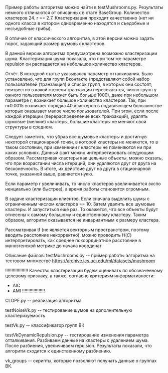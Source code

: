Пример работы алгоритма можно найти в testMushrooms.py. Результаты немного отличаются от описанных в стате BaseGroup.
Количество кластеров 24. r == 2.7. Кластеризация проходит качественно (нет ни одного класса в котором одновременно
находятся и съедобные и несъедобные грибы).

В отличие от классического алгоритма, в этой версии можно задать порог, задающий размер шумовых кластеров.

В данной версии алгоритма предусмотрена возможно кластеризации шума. Кластеризация шума показала, что при том же
параметре repulsion он распадается на небольшое количество кластеров.

Отчёт.
В исходной статье указывался параметр отталкивания. Было установлено, что для групп Вконтакте (представляют собой набор
пользователей (транзакция) и список групп, в которых они состоят; неизвестно в какой степени транзакции пересекаются,
число групп у ожного пользователя может быть больше 1000), даже при небольшом параметре r, возникает большое количество
 кластеров. Так, при r=0.0015 возникает порядка 40 кластеров в подавляющем большинстве которых оказывает малое число
пользователей. При этом, если после каждой итерации (перераспределение всех транзакций), удалять шумовые (мелкие)
кластеры, большие кластеры не меняют свой структуры в среднем.

Следует заметить, что убрав все шумовые кластеры и достигнув некоторой стационарной точки, в которой кластеры не
меняются, то в таком состоянии, при изменении r кластеры не поменяются ни при каких условиях. Данный факт можно интерпретировать
следующим образом. Рассматривая кластеры как цельные объекты, можно сказать, что при возрастании числа итераций, они
удаляются друг от друга на бесконечность. В итоге, их действие друг на друга в стационарной точке, указанной выше,
равняется нулю.

Если параметр r увеличивать, то число кластеров увеличивается экспо
ненциально (или быстрее), а время работы становится огромным.

В задаче кластеризации клиентов.
Если сначала выделить шумы с ограниченным числом кластеров == 10. Затем удалить все шумовые кластеры. И запуститься ещё раз.
То окажется, что все объекты будут отнесены к самому большому и единственному кластеру. Таким образом, алгоритм оказывается не инвариантным
к размеру кластера.

Рассматривая tf (не является векторным пространством, поэтому вводить расстояние некорректно), можно проводить $H(C)$ интерпретировать, как среднее покоординатное расстояние в манхэтенской метрике до начала координат.


Описание файлов:
testMushrooms.py -- пример работы алгоритма на тестовом множестве https://archive.ics.uci.edu/ml/datasets/mushroom


!!!!!!!!!!!!!!!!!!
Качество кластеризации будем оценивать по обозначенному целевому признаку, а также, согласно критериям информативности:

* AIC
* AMI
!!!!!!!!!!!!!!!!!!

CLOPE.py -- реализация алгоритма

testNoiseVk.py -- тестирование шумов на дополнительную кластеризуемость

testVk.py -- классификатор групп ВК

testVkDynamicRepulsion.py -- тестирование изменения параметра отталкивания. Разбиваем данные на кластеры с удалением шума. После разбиения, увеличиваем repulsion. Результаты показали, что алгоритм сходится к единственному разбиению.

vk_groups -- скрипты, которые позволяют получать данные о группах ВК.

